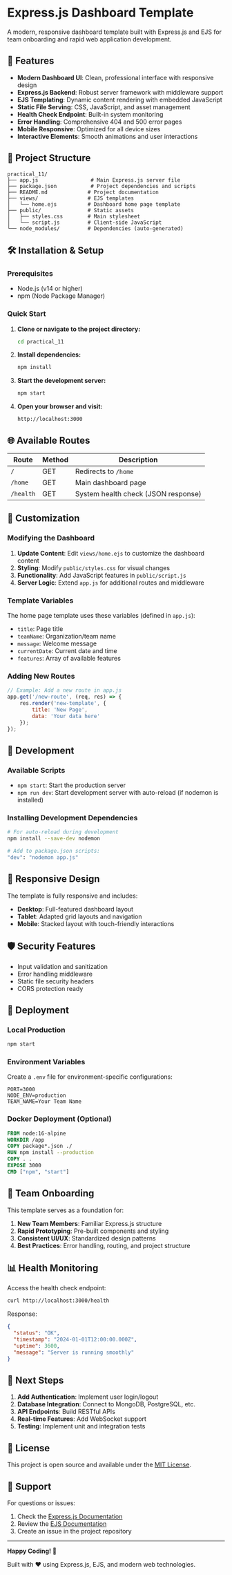 # Express.js Dashboard Template

A modern, responsive dashboard template built with Express.js and EJS for team onboarding and rapid web application development.

## 🚀 Features

- **Modern Dashboard UI**: Clean, professional interface with responsive design
- **Express.js Backend**: Robust server framework with middleware support
- **EJS Templating**: Dynamic content rendering with embedded JavaScript
- **Static File Serving**: CSS, JavaScript, and asset management
- **Health Check Endpoint**: Built-in system monitoring
- **Error Handling**: Comprehensive 404 and 500 error pages
- **Mobile Responsive**: Optimized for all device sizes
- **Interactive Elements**: Smooth animations and user interactions

## 📁 Project Structure

```
practical_11/
├── app.js                 # Main Express.js server file
├── package.json           # Project dependencies and scripts
├── README.md             # Project documentation
├── views/                # EJS templates
│   └── home.ejs          # Dashboard home page template
├── public/               # Static assets
│   ├── styles.css        # Main stylesheet
│   └── script.js         # Client-side JavaScript
└── node_modules/         # Dependencies (auto-generated)
```

## 🛠️ Installation & Setup

### Prerequisites

- Node.js (v14 or higher)
- npm (Node Package Manager)

### Quick Start

1. **Clone or navigate to the project directory:**
   ```bash
   cd practical_11
   ```

2. **Install dependencies:**
   ```bash
   npm install
   ```

3. **Start the development server:**
   ```bash
   npm start
   ```

4. **Open your browser and visit:**
   ```
   http://localhost:3000
   ```

## 🌐 Available Routes

| Route | Method | Description |
|-------|--------|-------------|
| `/` | GET | Redirects to `/home` |
| `/home` | GET | Main dashboard page |
| `/health` | GET | System health check (JSON response) |

## 🎨 Customization

### Modifying the Dashboard

1. **Update Content**: Edit `views/home.ejs` to customize the dashboard content
2. **Styling**: Modify `public/styles.css` for visual changes
3. **Functionality**: Add JavaScript features in `public/script.js`
4. **Server Logic**: Extend `app.js` for additional routes and middleware

### Template Variables

The home page template uses these variables (defined in `app.js`):

- `title`: Page title
- `teamName`: Organization/team name
- `message`: Welcome message
- `currentDate`: Current date and time
- `features`: Array of available features

### Adding New Routes

```javascript
// Example: Add a new route in app.js
app.get('/new-route', (req, res) => {
    res.render('new-template', {
        title: 'New Page',
        data: 'Your data here'
    });
});
```

## 🔧 Development

### Available Scripts

- `npm start`: Start the production server
- `npm run dev`: Start development server with auto-reload (if nodemon is installed)

### Installing Development Dependencies

```bash
# For auto-reload during development
npm install --save-dev nodemon

# Add to package.json scripts:
"dev": "nodemon app.js"
```

## 📱 Responsive Design

The template is fully responsive and includes:

- **Desktop**: Full-featured dashboard layout
- **Tablet**: Adapted grid layouts and navigation
- **Mobile**: Stacked layout with touch-friendly interactions

## 🛡️ Security Features

- Input validation and sanitization
- Error handling middleware
- Static file security headers
- CORS protection ready

## 🚀 Deployment

### Local Production

```bash
npm start
```

### Environment Variables

Create a `.env` file for environment-specific configurations:

```env
PORT=3000
NODE_ENV=production
TEAM_NAME=Your Team Name
```

### Docker Deployment (Optional)

```dockerfile
FROM node:16-alpine
WORKDIR /app
COPY package*.json ./
RUN npm install --production
COPY . .
EXPOSE 3000
CMD ["npm", "start"]
```

## 🤝 Team Onboarding

This template serves as a foundation for:

1. **New Team Members**: Familiar Express.js structure
2. **Rapid Prototyping**: Pre-built components and styling
3. **Consistent UI/UX**: Standardized design patterns
4. **Best Practices**: Error handling, routing, and project structure

## 📊 Health Monitoring

Access the health check endpoint:

```bash
curl http://localhost:3000/health
```

Response:
```json
{
  "status": "OK",
  "timestamp": "2024-01-01T12:00:00.000Z",
  "uptime": 3600,
  "message": "Server is running smoothly"
}
```

## 🎯 Next Steps

1. **Add Authentication**: Implement user login/logout
2. **Database Integration**: Connect to MongoDB, PostgreSQL, etc.
3. **API Endpoints**: Build RESTful APIs
4. **Real-time Features**: Add WebSocket support
5. **Testing**: Implement unit and integration tests

## 📝 License

This project is open source and available under the [MIT License](LICENSE).

## 🤖 Support

For questions or issues:

1. Check the [Express.js Documentation](https://expressjs.com/)
2. Review the [EJS Documentation](https://ejs.co/)
3. Create an issue in the project repository

---

**Happy Coding! 🎉**

Built with ❤️ using Express.js, EJS, and modern web technologies.